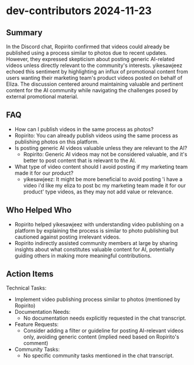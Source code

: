 # dev-contributors 2024-11-23

## Summary

In the Discord chat, Ropirito confirmed that videos could already be published using a process similar to photos due to recent updates. However, they expressed skepticism about posting generic AI-related videos unless directly relevant to the community's interests. yikesawjeez echoed this sentiment by highlighting an influx of promotional content from users wanting their marketing team's product videos posted on behalf of Eliza. The discussion centered around maintaining valuable and pertinent content for the AI community while navigating the challenges posed by external promotional material.

## FAQ

- How can I publish videos in the same process as photos?
- Ropirito: You can already publish videos using the same process as publishing photos on this platform.
- Is posting generic AI videos valuable unless they are relevant to the AI?
    - Ropirito: Generic AI videos may not be considered valuable, and it's better to post content that is relevant to the AI.
- What type of video content should I avoid posting if my marketing team made it for our product?
    - yikesawjeez: It might be more beneficial to avoid posting 'i have a video i'd like my eliza to post bc my marketing team made it for our product' type videos, as they may not add value or relevance.

## Who Helped Who

- Ropirito helped yikesawjeez with understanding video publishing on a platform by explaining the process is similar to photo publishing but cautioned against posting irrelevant videos.
- Ropirito indirectly assisted community members at large by sharing insights about what constitutes valuable content for AI, potentially guiding others in making more meaningful contributions.

## Action Items

Technical Tasks:

- Implement video publishing process similar to photos (mentioned by Ropirito)
- Documentation Needs:
    - No documentation needs explicitly requested in the chat transcript.
- Feature Requests:
    - Consider adding a filter or guideline for posting AI-relevant videos only, avoiding generic content (implied need based on Ropirito's comment)
- Community Tasks:
    - No specific community tasks mentioned in the chat transcript.
